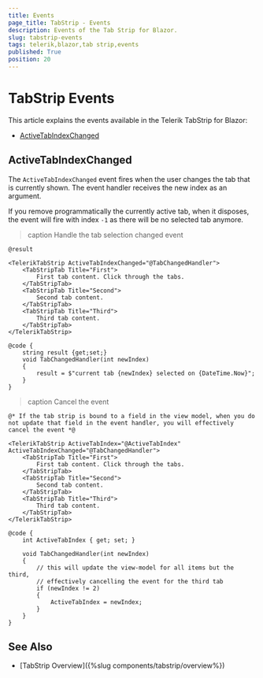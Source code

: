 ```yaml
---
title: Events
page_title: TabStrip - Events
description: Events of the Tab Strip for Blazor.
slug: tabstrip-events
tags: telerik,blazor,tab strip,events
published: True
position: 20
---
```


# TabStrip Events

This article explains the events available in the Telerik TabStrip for Blazor:

* [ActiveTabIndexChanged](#activetabindexchanged)

## ActiveTabIndexChanged 

The `ActiveTabIndexChanged` event fires when the user changes the tab that is currently shown. The event handler receives the new index as an argument.

If you remove programmatically the currently active tab, when it disposes, the event will fire with index `-1` as there will be no selected tab anymore.

>caption Handle the tab selection changed event

````RAZOR
@result

<TelerikTabStrip ActiveTabIndexChanged="@TabChangedHandler">
	<TabStripTab Title="First">
		First tab content. Click through the tabs.
	</TabStripTab>
	<TabStripTab Title="Second">
		Second tab content.
	</TabStripTab>
	<TabStripTab Title="Third">
		Third tab content.
	</TabStripTab>
</TelerikTabStrip>

@code {
    string result {get;set;}
    void TabChangedHandler(int newIndex)
    {
        result = $"current tab {newIndex} selected on {DateTime.Now}";
    }
}
````

>caption Cancel the event

````RAZOR
@* If the tab strip is bound to a field in the view model, when you do not update that field in the event handler, you will effectively cancel the event *@

<TelerikTabStrip ActiveTabIndex="@ActiveTabIndex" ActiveTabIndexChanged="@TabChangedHandler">
    <TabStripTab Title="First">
        First tab content. Click through the tabs.
    </TabStripTab>
    <TabStripTab Title="Second">
        Second tab content.
    </TabStripTab>
    <TabStripTab Title="Third">
        Third tab content.
    </TabStripTab>
</TelerikTabStrip>

@code {
    int ActiveTabIndex { get; set; }
    
    void TabChangedHandler(int newIndex)
    {
        // this will update the view-model for all items but the third, 
        // effectively cancelling the event for the third tab
        if (newIndex != 2)
        {
            ActiveTabIndex = newIndex;
        }
    }
}
````

## See Also

  * [TabStrip Overview]({%slug components/tabstrip/overview%})
